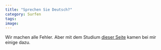 ```yaml
---
title: "Sprechen Sie Deutsch?"
category: Surfen
tags: 
image: 
---
```


Wir machen alle Fehler. Aber mit dem Studium [dieser Seite](http://www.roeschies.de/Deutsch/) kamen bei mir einige dazu.